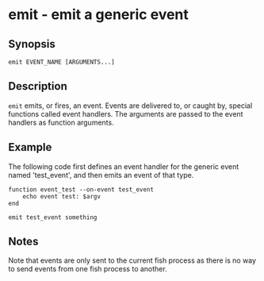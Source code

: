 # emit - emit a generic event

## Synopsis

```
emit EVENT_NAME [ARGUMENTS...]
```

## Description

`emit` emits, or fires, an event. Events are delivered to, or caught by, special functions called event handlers. The arguments are passed to the event handlers as function arguments.

## Example

The following code first defines an event handler for the generic event named 'test_event', and then emits an event of that type.

```
function event_test --on-event test_event
    echo event test: $argv
end

emit test_event something
```

## Notes

Note that events are only sent to the current fish process as there is no way to send events from one fish process to another.
